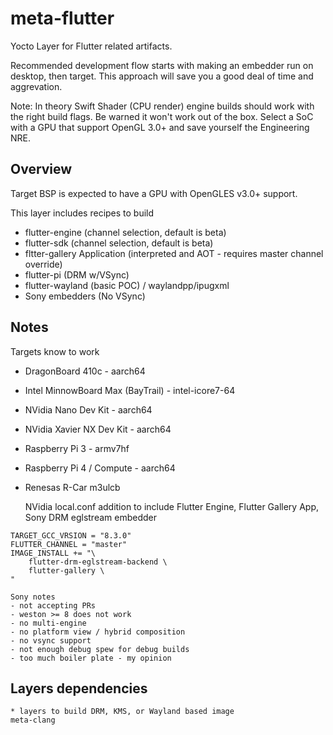 # meta-flutter

Yocto Layer for Flutter related artifacts.

Recommended development flow starts with making an embedder run on desktop, then target.  This approach will save you a good deal of time and aggrevation.

Note: In theory Swift Shader (CPU render) engine builds should work with the right build flags.  Be warned it won't work out of the box.  Select a SoC with a GPU that support OpenGL 3.0+ and save yourself the Engineering NRE.

## Overview

Target BSP is expected to have a GPU with OpenGLES v3.0+ support.

This layer includes recipes to build

* flutter-engine (channel selection, default is beta)
* flutter-sdk (channel selection, default is beta)
* fltter-gallery Application (interpreted and AOT - requires master channel override)
* flutter-pi (DRM w/VSync)
* flutter-wayland (basic POC) / waylandpp/ipugxml
* Sony embedders (No VSync)

## Notes

Targets know to work
* DragonBoard 410c - aarch64
* Intel MinnowBoard Max (BayTrail) - intel-icore7-64
* NVidia Nano Dev Kit - aarch64
* NVidia Xavier NX Dev Kit - aarch64
* Raspberry Pi 3 - armv7hf
* Raspberry Pi 4 / Compute - aarch64
* Renesas R-Car m3ulcb

    NVidia local.conf addition to include Flutter Engine, Flutter Gallery App, Sony DRM eglstream embedder

```
TARGET_GCC_VRSION = "8.3.0"
FLUTTER_CHANNEL = "master"
IMAGE_INSTALL += "\
    flutter-drm-eglstream-backend \
    flutter-gallery \
"
```
    
    Sony notes
    - not accepting PRs
    - weston >= 8 does not work
    - no multi-engine
    - no platform view / hybrid composition
    - no vsync support
    - not enough debug spew for debug builds
    - too much boiler plate - my opinion


## Layers dependencies

    * layers to build DRM, KMS, or Wayland based image
    meta-clang
